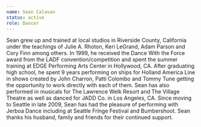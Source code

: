 ```yaml
---
name: Sean Calavan
status: active
role: Dancer
---
```

Sean grew up and trained at local studios in Riverside County, California under the teachings of Julie A. Rhoton, Keri LeGrand, Adam Parson and Cory Finn among others.  In 1999, he received the Dance With the Force award from the LADF convention/competition and spent the summer training at EDGE Performing Arts Center in Hollywood, CA.  After graduating high school, he spent 9 years performing on ships for Holland America Line in shows created by John Charron, Patti Colombo and Tommy Tune getting the opportunity to work directly with each of them.  Sean has also performed in musicals for The Lawrence Welk Resort and The Village Theatre as well as danced for JADD Co. in Los Angeles, CA.  Since moving to Seattle in late 2009, Sean has had the pleasure of performing with Jerboa Dance including at Seattle Fringe Festival and Bumbershoot.  Sean thanks his husband, family and friends for their continued support.
